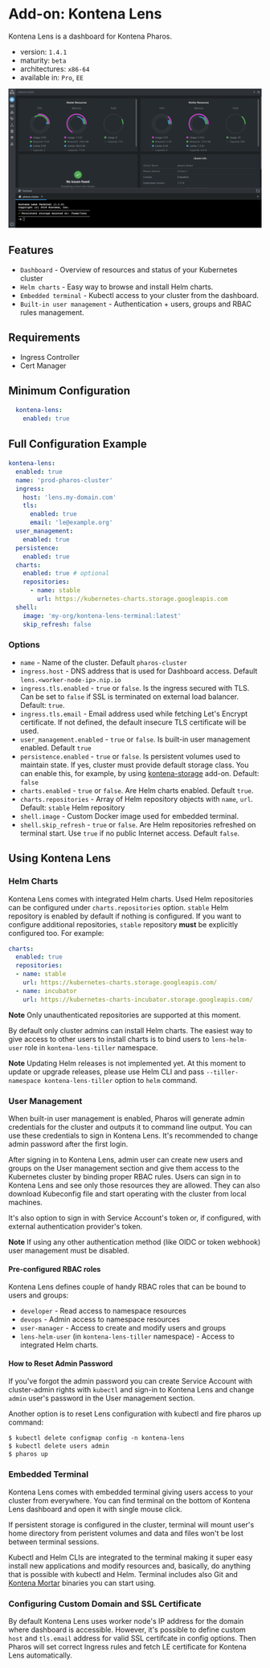 # Add-on: Kontena Lens

Kontena Lens is a dashboard for Kontena Pharos.

- version: `1.4.1`
- maturity: `beta`
- architectures: `x86-64`
- available in: `Pro`, `EE`

![Lens Dashboard](/images/lens-dashboard.png)
## Features

- `Dashboard` - Overview of resources and status of your Kubernetes cluster
- `Helm charts` - Easy way to browse and install Helm charts.
- `Embedded terminal` - Kubectl access to your cluster from the dashboard.
- `Built-in user management` - Authentication + users, groups and RBAC rules management.

## Requirements
- Ingress Controller
- Cert Manager

## Minimum Configuration
```yaml
  kontena-lens:
    enabled: true
```

## Full Configuration Example

```yaml
kontena-lens:
  enabled: true
  name: 'prod-pharos-cluster'
  ingress:
    host: 'lens.my-domain.com'
    tls:
      enabled: true
      email: 'le@example.org'
  user_management:
    enabled: true
  persistence:
    enabled: true
  charts:
    enabled: true # optional
    repositories:
      - name: stable
        url: https://kubernetes-charts.storage.googleapis.com
  shell:
    image: 'my-org/kontena-lens-terminal:latest'
    skip_refresh: false
```

### Options

- `name` - Name of the cluster. Default `pharos-cluster`
- `ingress.host` - DNS address that is used for Dashboard access. Default `lens.<worker-node-ip>.nip.io`
- `ingress.tls.enabled` - `true` or `false`. Is the ingress secured with TLS. Can be set to `false` if SSL is terminated on external load balancer. Default: `true`.
- `ingress.tls.email` - Email address used while fetching Let's Encrypt certificate. If not defined, the default insecure TLS certificate will be used.
- `user_management.enabled` - `true` or `false`. Is built-in user management enabled. Default `true`
- `persistence.enabled` - `true` or `false`. Is persistent volumes used to maintain state. If yes, cluster must provide default storage class. You can enable this, for example, by using [kontena-storage](./kontena-storage.html) add-on. Default: `false`
- `charts.enabled` - `true` or `false`. Are Helm charts enabled. Default `true`.
- `charts.repositories` - Array of Helm repository objects with `name`, `url`. Default: `stable` Helm repository
- `shell.image` - Custom Docker image used for embedded terminal.
- `shell.skip_refresh` - `true` or `false`. Are Helm repositories refreshed on terminal start. Use `true` if no public Internet access. Default `false`.

## Using Kontena Lens

### Helm Charts

Kontena Lens comes with integrated Helm charts. Used Helm repositories can be configured under `charts.repositories` option. `stable` Helm repository is enabled by default if nothing is configured. If you want to configure additional repositories, `stable` repository **must** be explicitly configured too. For example:

```yaml
charts:
  enabled: true
  repositories:
  - name: stable
    url: https://kubernetes-charts.storage.googleapis.com/
  - name: incubator
    url: https://kubernetes-charts-incubator.storage.googleapis.com/
```

**Note** Only unauthenticated repositories are supported at this moment.

By default only cluster admins can install Helm charts. The easiest way to give access to other users to install charts is to bind users to `lens-helm-user` role in `kontena-lens-tiller` namespace.

**Note** Updating Helm releases is not implemented yet. At this moment to update or upgrade releases, please use Helm CLI and pass `--tiller-namespace kontena-lens-tiller` option to `helm` command.

### User Management

When built-in user management is enabled, Pharos will generate admin credentials for the cluster and outputs it to command line output. You can use these credentials to sign in Kontena Lens. It's recommended to change admin password after the first login.

After signing in to Kontena Lens, admin user can create new users and groups on the User management section and give them access to the Kubernetes cluster by binding proper RBAC rules. Users can sign in to Kontena Lens and see only those resources they are allowed. They can also download Kubeconfig file and start operating with the cluster from local machines.

It's also option to sign in with Service Account's token or, if configured, with external authentication provider's token.

**Note** If using any other authentication method (like OIDC or token webhook) user management must be disabled.

#### Pre-configured RBAC roles

Kontena Lens defines couple of handy RBAC roles that can be bound to users and groups:
- `developer` - Read access to namespace resources
- `devops` - Admin access to namespace resources
- `user-manager` - Access to create and modify users and groups
- `lens-helm-user` (in `kontena-lens-tiller` namespace) - Access to integrated Helm charts.

#### How to Reset Admin Password

If you've forgot the admin password you can create Service Account with cluster-admin rights with `kubectl` and sign-in to Kontena Lens and change `admin` user's password in the User management section.

Another option is to reset Lens configuration with kubectl and fire pharos up command:
```
$ kubectl delete configmap config -n kontena-lens
$ kubectl delete users admin
$ pharos up
```


### Embedded Terminal

Kontena Lens comes with embedded terminal giving users access to your cluster from everywhere. You can find terminal on the bottom of Kontena Lens dashboard and open it with single mouse click.

If persistent storage is configured in the cluster, terminal will mount user's home directory from peristent volumes and data and files won't be lost between terminal sessions.

Kubectl and Helm CLIs are integrated to the terminal making it super easy install new applications and modify resources and, basically, do anything that is possible with kubectl and Helm. Terminal includes also Git and [Kontena Mortar](https://github.com/kontena/mortar) binaries you can start using.

### Configuring Custom Domain and SSL Certificate

By default Kontena Lens uses worker node's IP address for the domain where dashboard is accessible. However, it's possible to define custom `host` and `tls.email` address for valid SSL certifcate in config options. Then Pharos will set correct Ingress rules and fetch LE certificate for Kontena Lens automatically.
